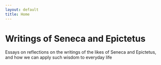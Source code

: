 ```yaml
---
layout: default
title: Home
---
```


# Writings of Seneca and Epictetus
Essays on reflections on the writings of the likes of Seneca and Epictetus, and how we can apply such wisdom to everyday life
